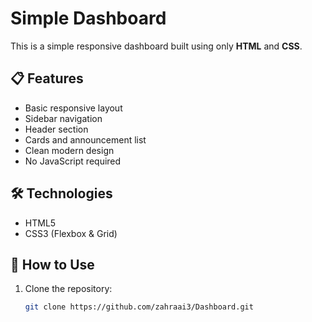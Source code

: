 # Simple Dashboard

This is a simple responsive dashboard built using only **HTML** and **CSS**.

## 📋 Features

- Basic responsive layout
- Sidebar navigation
- Header section
- Cards and announcement list
- Clean modern design
- No JavaScript required

## 🛠️ Technologies

- HTML5
- CSS3 (Flexbox & Grid)

## 🚀 How to Use

1. Clone the repository:
   ```bash
   git clone https://github.com/zahraai3/Dashboard.git
